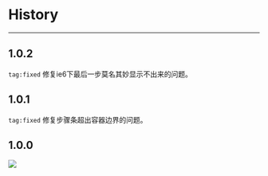 # History

---

## 1.0.2

`tag:fixed` 修复ie6下最后一步莫名其妙显示不出来的问题。

## 1.0.1

`tag:fixed` 修复步骤条超出容器边界的问题。


## 1.0.0

![](https://i.alipayobjects.com/e/201306/SWqnMDSL7.png)

